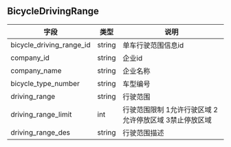 ## BicycleDrivingRange

|字段|类型|说明|
|---|---|---|
|bicycle_driving_range_id|string|单车行驶范围信息id|
|company_id|string|企业id|
|company_name|string|企业名称|
|bicycle_type_number|string|车型编号|
|driving_range|string|行驶范围|
|driving_range_limit|int|行驶范围限制 1允许行驶区域 2允许停放区域 3禁止停放区域|
|driving_range_des|string|行驶范围描述|



